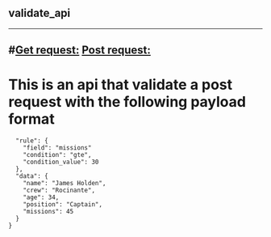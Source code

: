 ## validate_api
---
#[Get request:](https://validat-api.glitch.me/)
[Post request:](https://validat-api.glitch.me/validate-api)
---
# This is an api that validate a post request with the following payload format
```{
  "rule": {
    "field": "missions"
    "condition": "gte",
    "condition_value": 30
  },
  "data": {
    "name": "James Holden",
    "crew": "Rocinante",
    "age": 34,
    "position": "Captain",
    "missions": 45
  }
}
```
